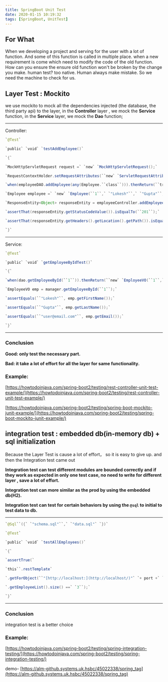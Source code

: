 ```yaml
---
title: SpringBoot Unit Test
date: 2020-01-15 10:19:32
tags: [SpringBoot, UnitTest]
---
```


## For What

When we developing a project and serving for the user with a lot of function. And some of this function is called in multiple place. when a new requirement is come which need to modify the code of the old function. How can you ensure the ensure old function won't be broken by the change you make. human test? too native. Human always make mistake. So we need the machine to check for us.

  

## Layer Test : Mockito

we use mockito to mock all the  dependencies injected (the database, the third party api) to the layer, in the **Controller** layer , we mock the  **Service**  function, in the  **Service**  layer, we mock the  **Dao**  function;

<!-- more -->

****
Controller:

```Java
`@Test`

`public` `void` `testAddEmployee()`

`{`

`MockHttpServletRequest request =` `new` `MockHttpServletRequest();`

`RequestContextHolder.setRequestAttributes(``new` `ServletRequestAttributes(request));`

`when(employeeDAO.addEmployee(any(Employee.``class``))).thenReturn(``true``);`

`Employee employee =` `new` `Employee(``1``,` `"Lokesh"``,` `"Gupta"``,` `"howtodoinjava@gmail.com"``);`

`ResponseEntity<Object> responseEntity = employeeController.addEmployee(employee);`

`assertThat(responseEntity.getStatusCodeValue()).isEqualTo(``201``);`

`assertThat(responseEntity.getHeaders().getLocation().getPath()).isEqualTo(``"/1"``);`

`}`
```

****
Service:

``` Java
`@Test`

`public` `void` `getEmployeeByIdTest()`

`{`

`when(dao.getEmployeeById(``1``)).thenReturn(``new` `EmployeeVO(``1``,``"Lokesh"``,``"Gupta"``,``"user@email.com"``));`

`EmployeeVO emp = manager.getEmployeeById(``1``);`

`assertEquals(``"Lokesh"``, emp.getFirstName());`

`assertEquals(``"Gupta"``, emp.getLastName());`

`assertEquals(``"user@email.com"``, emp.getEmail());`

`}`
```
****

### Conclusion

**Good: only test the necessary part.**

**Bad: it take a lot of effort for all the layer for same functionality.**

  

### Example:

[https://howtodoinjava.com/spring-boot2/testing/rest-controller-unit-test-example/](https://howtodoinjava.com/spring-boot2/testing/rest-controller-unit-test-example/)

[https://howtodoinjava.com/spring-boot2/testing/spring-boot-mockito-junit-example/](https://howtodoinjava.com/spring-boot2/testing/spring-boot-mockito-junit-example/)

  

## integration test : embedded db(in-memory db) + sql initialization

  

Because the Layer Test is cause a lot of effort， so it is easy to give up. and then the Integration test came out

  

**Integration test can test different modules are bounded correctly and if they work as expected in only one test case, no need to write for different layer , save a lot of effort.**

********Integration test can more similar as the prod by using the embedded db(H2).********

****Integration test can test for certain behaviors by using the `@sql` to initial to test data to db.****

****
```java
`@Sql``({` `"schema.sql"``,` `"data.sql"` `})`

`@Test`

`public` `void` `testAllEmployees()`

`{`

`assertTrue(`

`this``.restTemplate`

`.getForObject(``"[http://localhost:](http://localhost/)"` `+ port +` `"/employees"``, Employees.``class``)`

`.getEmployeeList().size() ==` `3``);`

`}`
```
****
  

### Conclusion

integration test is a better choice

  

### Example:

[https://howtodoinjava.com/spring-boot2/testing/spring-integration-testing/](https://howtodoinjava.com/spring-boot2/testing/spring-integration-testing/)

demo- [https://alm-github.systems.uk.hsbc/45022338/spring_tag](https://alm-github.systems.uk.hsbc/45022338/spring_tag)
